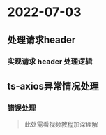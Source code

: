 <!--
 * @Author: qf
 * @Date: 2022-07-03 13:21:37
 * @LastEditTime: 2022-07-03 17:18:49
 * @LastEditors: qf
 * @Description:
-->
# 2022-07-03
## 处理请求header
### 实现请求 header 处理逻辑
## ts-axios异常情况处理
### 错误处理
> 此处需看视频教程加深理解
